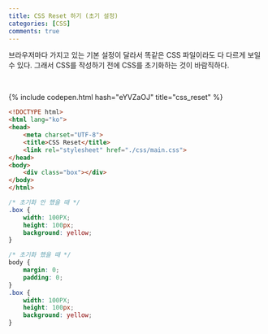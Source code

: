 ```yaml
---
title: CSS Reset 하기 (초기 설정)
categories: [CSS]
comments: true
---
```


 브라우저마다 가지고 있는 기본 설정이 달라서 똑같은 CSS 파일이라도 다 다르게 보일 수 있다. 그래서 CSS를 작성하기 전에 CSS를 초기화하는 것이 바람직하다. 

<br>

{% include codepen.html hash="eYVZaOJ" title="css_reset" %}


```html
<!DOCTYPE html>
<html lang="ko">
<head>
	<meta charset="UTF-8">
	<title>CSS Reset</title>
	<link rel="stylesheet" href="./css/main.css">
</head>
<body>
	<div class="box"></div>
</body>
</html>
```
```css
/* 초기화 안 했을 때 */
.box {
	width: 100PX;
	height: 100px;
	background: yellow;
}
```
```css
/* 초기화 했을 때 */
body {
	margin: 0;
	padding: 0;
}
.box {
	width: 100PX;
	height: 100px;
	background: yellow;
}
```


